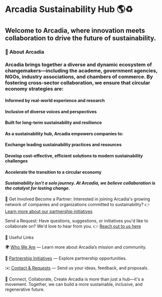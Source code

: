 # Arcadia Sustainability Hub 🌎♻️

## Welcome to Arcadia, where innovation meets collaboration to drive the future of sustainability.

### 🌱 About Arcadia
### Arcadia brings together a diverse and dynamic ecosystem of changemakers—including the academe, government agencies, NGOs, industry associations, and chambers of commerce. By fostering cross-sector collaboration, we ensure that circular economy strategies are:

#### Informed by real-world experience and research

#### Inclusive of diverse voices and perspectives

#### Built for long-term sustainability and resilience

#### As a sustainability hub, Arcadia empowers companies to:

#### Exchange leading sustainability practices and resources

#### Develop cost-effective, efficient solutions to modern sustainability challenges

#### Accelerate the transition to a circular economy

#### *Sustainability isn't a solo journey. At Arcadia, we believe collaboration is the catalyst for lasting change*.

🚀 Get Involved
Become a Partner:
Interested in joining Arcadia's growing network of companies and organizations committed to sustainability?
👉 <a href="https://arcadia-website-sustainability-hub.vercel.app/pages/initiatives" target="_blank" rel="no-referrer">Learn more about our partnership initiatives</a>

Send a Request:
Have questions, suggestions, or initiatives you'd like to collaborate on? We'd love to hear from you.
👉 <a href="https://arcadia-website-sustainability-hub.vercel.app/pages/about" target="_blank" rel="no-referrer">Reach out to us here</a>

🔗 Useful Links

🌍 <a href="https://arcadia-website-sustainability-hub.vercel.app/pages/who-we-are" target="_blank" rel="no-referrer">Who We Are</a> — Learn more about Arcadia’s mission and community.

🤝 <a href="https://arcadia-website-sustainability-hub.vercel.app/pages/initiatives" target="_blank" rel="no-referrer">Partnership Initiatives</a> — Explore partnership opportunities.

✉️ <a href="https://arcadia-website-sustainability-hub.vercel.app/pages/about" target="_blank" rel="no-referrer">Contact & Requests</a> — Send us your ideas, feedback, and proposals.

💬 Connect, Collaborate, Create
Arcadia is more than just a hub—it's a movement. Together, we can build a more sustainable, inclusive, and regenerative future.
